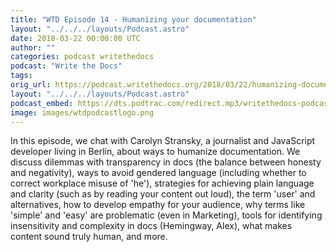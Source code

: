 ```yaml
---
title: "WTD Episode 14 - Humanizing your documentation"
layout: "../../../layouts/Podcast.astro"
date: 2018-03-22 00:00:00 UTC
author: ""
categories: podcast writethedocs
podcast: "Write the Docs"
tags:
orig_url: https://podcast.writethedocs.org/2018/03/22/humanizing-documentation/
layout: "../../../layouts/Podcast.astro"
podcast_embed: https://dts.podtrac.com/redirect.mp3/writethedocs-podcast.s3-us-west-2.amazonaws.com/wtdpodcast_episode_14_humanizing_docs.mp3
image: images/wtdpodcastlogo.png
---
```

In this episode, we chat with Carolyn Stransky, a journalist and JavaScript developer living in Berlin, about ways to humanize documentation. We discuss dilemmas with transparency in docs (the balance between honesty and negativity), ways to avoid gendered language (including whether to correct workplace misuse of 'he'), strategies for achieving plain language and clarity (such as by reading your content out loud), the term 'user' and alternatives, how to develop empathy for your audience, why terms like 'simple' and 'easy' are problematic (even in Marketing), tools for identifying insensitivity and complexity in docs (Hemingway, Alex), what makes content sound truly human, and more.